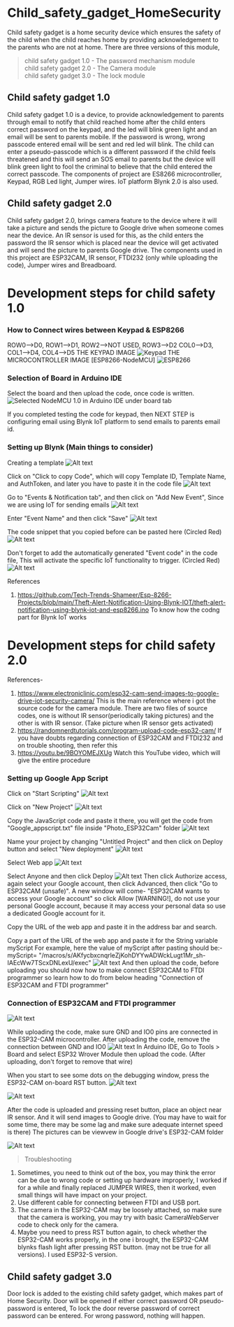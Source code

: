 # Child_safety_gadget_HomeSecurity
Child safety gadget is a home security device which ensures the safety of the child when the child reaches home by providing acknowledgement to the parents who are not at home. There are three versions of this module, 
> child safety gadget 1.0 - The password mechanism module\
> child safety gadget 2.0 - The Camera module\
> child safety gadget 3.0 - The lock module

## Child safety gadget 1.0
Child safety gadget 1.0 is a device, to provide acknowledgement to parents through email to notify that child reached home after the child enters correct password on the keypad, and the led will blink green light and an email will be sent to parents mobile. If the password is wrong, wrong passcode entered email will be sent and red led will blink. The child can enter a pseudo-passcode which is a different password if the child feels threatened and this will send an SOS email to parents but the device will blink green light to fool the criminal to believe that the child entered the correct passcode. 
The components of project are ES8266 microcontroller, Keypad, RGB Led light, Jumper wires. IoT platform Blynk 2.0 is also used. 

## Child safety gadget 2.0
Child safety gadget 2.0, brings camera feature to the device where it will take a picture and sends the picture to Google drive when someone comes near the device. An IR sensor is used for this, as the child enters the password the IR sensor which is placed near the device will get activated and will send the picture to parents Google drive. 
The components used in this project are ESP32CAM, IR sensor, FTDI232 (only while uploading the code), Jumper wires and Breadboard.

# Development steps for child safety 1.0


### How to Connect wires between Keypad & ESP8266
ROW0-->D0, ROW1-->D1, ROW2-->NOT USED, ROW3-->D2
COL0-->D3, COL1-->D4, COL4-->D5
THE KEYPAD IMAGE
![Keypad](Resources/To_Keypad.jpeg)
THE MICROCONTROLLER IMAGE [ESP8266-NodeMCU]
![ESP8266](Resources/To_ESP8266.jpeg)

### Selection of Board in Arduino IDE
Select the board and then upload the code, once code is written.
![Selected NodeMCU 1.0 in Arduino IDE under board tab](Resources/BoardSelect_IDE.png)

If you completed testing the code for keypad, then NEXT STEP is configuring email using Blynk IoT platform to send emails to parents email id.

### Setting up Blynk (Main things to consider)

Creating a template
![Alt text](Resources/Blynk_IoT.png)

Click on "Click to copy Code", which will copy Template ID, Template Name, and AuthToken, and later you have to paste it in the code file
![Alt text](Resources/CopyIDS_FIRMWARE_CONFIGURATION.png)

Go to "Events & Notification tab", and then click on "Add New Event", Since we are using IoT for sending emails
![Alt text](Resources/EventsandNotification.png)

Enter "Event Name" and then click "Save"
![Alt text](Resources/AddNewEvent.png)

The code snippet that you copied before can be pasted here (Circled Red)
![Alt text](Resources/Code_Blynk_Template.png)

Don't forget to add the automatically generated "Event code" in the code file, This will activate the specific IoT functionality to trigger. (Circled Red)
![Alt text](Resources/Code_BlynkLogEvent-1.png)

References
1. https://github.com/Tech-Trends-Shameer/Esp-8266-Projects/blob/main/Theft-Alert-Notification-Using-Blynk-IOT/theft-alert-notification-using-blynk-iot-and-esp8266.ino To know how the codng part for Blynk IoT works

# Development steps for child safety 2.0

References- 

1. https://www.electroniclinic.com/esp32-cam-send-images-to-google-drive-iot-security-camera/ 
This is the main reference where i got the source code for the camera module. There are two files of source codes, one is without IR sensor(periodically taking pictures) and the other is with IR sensor. (Take picture when IR sensor gets activated)
2. https://randomnerdtutorials.com/program-upload-code-esp32-cam/ If you have doubts regarding connection of ESP32CAM and FTDI232 and on trouble shooting, then refer this
3. https://youtu.be/9BOYOMEJXUg
Watch this YouTube video, which will give the entire procedure 

### Setting up Google App Script

Click on "Start Scripting"
![Alt text](Resources/image-4.png)

Click on "New Project"
![Alt text](Resources/image-5.png)

Copy the JavaScript code and paste it there, you will get the code from "Google_appscript.txt" file inside "Photo_ESP32Cam" folder 
![Alt text](Resources/image-6.png)

Name your project by changing "Untitled Project" and then click on Deploy button and select "New deployment"
![Alt text](Resources/image-7.png)

Select Web app
![Alt text](Resources/image-8.png)

Select Anyone and then click Deploy
![Alt text](Resources/New_deployment.png)
Then click Authorize access, again select your Google account, then click Advanced, then click "Go to ESP32CAM (unsafe)".
A new window will come- "ESP32CAM wants to access your Google account" so click Allow
[WARNING!], do not use your personal Google account, because it may access your personal data so use a dedicated Google account for it.

Copy the URL of the web app and paste it in the address bar and search.

Copy a part of the URL of the web app and paste it for the String variable myScript
For example, here the value of myScript after pasting should be:-
myScript= "/macros/s/AKfycbxcnqrleZjKohDYYwADWckLugt1Mr_sh-IAEcWw7TScxDNLexU/exec"
![Alt text](Resources/WebURL.png)
And then upload the code, before uploading you should now how to make connect ESP32CAM to FTDI programmer so learn how to do from below heading "Connection of ESP32CAM and FTDI programmer"

### Connection of ESP32CAM and FTDI programmer
![Alt text](Resources/image.png)

While uploading the code, make sure GND and IO0 pins are connected in the ESP32-CAM microcontroller. After uploading the code, remove the connection between GND and IO0
![Alt text](Resources/image-1.png)
In Arduino IDE, Go to Tools > Board and select ESP32 Wrover Module then upload the code. (After uploading, don't forget to remove that wire)

When you start to see some dots on the debugging window, press the ESP32-CAM on-board RST button.
![Alt text](Resources/image-2.png)

![Alt text](Resources/image-3.png)


After the code is uploaded and pressing reset button, place an object near IR sensor. And it will send images to Google drive. (You may have to wait for some time, there may be some lag and make sure adequate internet speed is there)
The pictures can be viewvew in Google drive's ESP32-CAM folder

![Alt text](Resources/image-10.png)

>Troubleshooting
1. Sometimes, you need to think out of the box, you may think the error can be due to wrong code or setting up hardware improperly, I worked if for a while and finally replaced JUMPER WIRES, then it worked, even small things will have impact on your project. 
2. Use different cable for connecting between FTDI and USB port.
3. The camera in the ESP32-CAM may be loosely attached, so make sure that the camera is working, you may try with basic CameraWebServer code to check only for the camera.
4. Maybe you need to press RST button again, to check whether the ESP32-CAM works properly, in the one i brought, the ESP32-CAM blynks flash light after pressing RST button. (may not be true for all versions). I used ESP32-S version.

## Child safety gadget 3.0
Door lock is added to the existing child safety gadget, which makes part of Home Security. 
Door will be opened if either correct password OR pseudo-password is entered, To lock the door reverse password of correct password can be entered. For wrong password, nothing will happen.